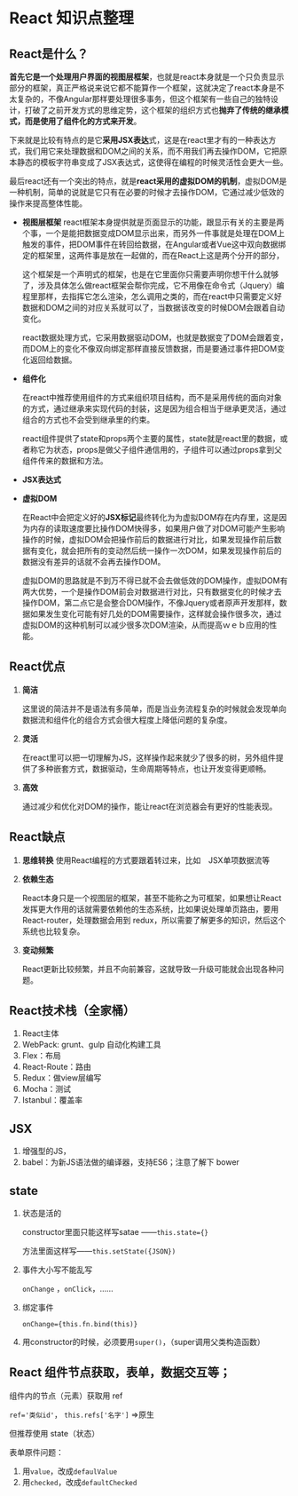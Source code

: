 # React 知识点整理

## React是什么？

**首先它是一个处理用户界面的视图层框架**，也就是react本身就是一个只负责显示部分的框架，真正严格说来说它都不能算作一个框架，这就决定了react本身是不太复杂的，不像Angular那样要处理很多事务，但这个框架有一些自己的独特设计，打破了之前开发方式的思维定势，这个框架的组织方式也**抛弃了传统的继承模式，而是使用了组件化的方式来开发**。

下来就是比较有特点的是它**采用JSX表达**式，这是在react里才有的一种表达方式，我们用它来处理数据和DOM之间的关系，而不用我们再去操作DOM，它把原本静态的模板字符串变成了JSX表达式，这使得在编程的时候灵活性会更大一些。

最后react还有一个突出的特点，就是**react采用的虚拟DOM的机制**，虚拟DOM是一种机制，简单的说就是它只有在必要的时候才去操作DOM，它通过减少低效的操作来提高整体性能。

- **视图层框架**
  react框架本身提供就是页面显示的功能，跟显示有关的主要是两个事，一个是能把数据变成DOM显示出来，而另外一件事就是处理在DOM上触发的事件，把DOM事件在转回给数据，在Angular或者Vue这中双向数据绑定的框架里，这两件事是放在一起做的，而在React上这是两个分开的部分，

  这个框架是一个声明式的框架，也是在它里面你只需要声明你想干什么就够了，涉及具体怎么做react框架会帮你完成，它不用像在命令式（Jquery）编程里那样，去指挥它怎么渲染，怎么调用之类的，而在react中只需要定义好数据和DOM之间的对应关系就可以了，当数据该改变的时候DOM会跟着自动变化。

  react数据处理方式，它采用数据驱动DOM，也就是数据变了DOM会跟着变，而DOM上的变化不像双向绑定那样直接反馈数据，而是要通过事件把DOM变化返回给数据。

- **组件化**

  在react中推荐使用组件的方式来组织项目结构，而不是采用传统的面向对象的方式，通过继承来实现代码的封装，这是因为组合相当于继承更灵活，通过组合的方式也不会受到继承里的约束。

  react组件提供了state和props两个主要的属性，state就是react里的数据，或者称它为状态，props是做父子组件通信用的，子组件可以通过props拿到父组件传来的数据和方法。

- **JSX表达式**

- **虚拟DOM**

  在React中会把定义好的**JSX标记**最终转化为为虚拟DOM存在内存里，这是因为内存的读取速度要比操作DOM快得多，如果用户做了对DOM可能产生影响操作的时候，虚拟DOM会把操作前后的数据进行对比，如果发现操作前后数据有变化，就会把所有的变动然后统一操作一次DOM，如果发现操作前后的数据没有差异的话就不会再去操作DOM。

  虚拟DOM的思路就是不到万不得已就不会去做低效的DOM操作，虚拟DOM有两大优势，一个是操作DOM前会对数据进行对比，只有数据变化的时候才去操作DOM，第二点它是会整合DOM操作，不像Jquery或者原声开发那样，数据如果发生变化可能有好几处的DOM需要操作，这样就会操作很多次，通过虚拟DOM的这种机制可以减少很多次DOM渲染，从而提高ｗｅｂ应用的性能。

## React优点

1. **简洁**

   这里说的简洁并不是语法有多简单，而是当业务流程复杂的时候就会发现单向数据流和组件化的组合方式会很大程度上降低问题的复杂度。

2. **灵活**

   在react里可以把一切理解为JS，这样操作起来就少了很多的树，另外组件提供了多种嵌套方式，数据驱动，生命周期等特点，也让开发变得更顺畅。

3. **高效**

   通过减少和优化对DOM的操作，能让react在浏览器会有更好的性能表现。

## React缺点

1. **思维转换**
   使用React编程的方式要跟着转过来，比如　JSX单项数据流等

2. **依赖生态**

   React本身只是一个视图层的框架，甚至不能称之为可框架，如果想让React发挥更大作用的话就需要依赖他的生态系统，比如果说处理单页路由，要用React-router，处理数据会用到 redux，所以需要了解更多的知识，然后这个系统也比较复杂。

3. **变动频繁**

   React更新比较频繁，并且不向前兼容，这就导致一升级可能就会出现各种问题。

## React技术栈（全家桶）

1. React主体
2. WebPack: grunt、gulp 自动化构建工具
3. Flex：布局
4. React-Route：路由
5. Redux：做view层编写
6. Mocha：测试
7. Istanbul：覆盖率

## JSX

1. 增强型的JS，
2. babel：为新JS语法做的编译器，支持ES6；注意了解下 bower

## state

1. 状态是活的

   constructor里面只能这样写satae ——`this.state={}`

   方法里面这样写——`this.setState({JSON})`

2. 事件大小写不能乱写

   `onChange` ，`onClick`，……

3. 绑定事件

   `onChange={this.fn.bind(this)}`

4. 用constructor的时候，必须要用`super()`，（super调用父类构造函数）

## React 组件节点获取，表单，数据交互等；

组件内的节点（元素）获取用 ref

`ref='类似id'`，  `this.refs['名字']` =>原生

但推荐使用 state（状态）

表单原件问题：

1. 用`value`，改成`defaulValue`
2. 用`checked`，改成`defaultChecked`